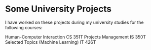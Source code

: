 # Some University Projects

I have worked on these projects during my university studies for the following courses:

Human-Computer Interaction CS 351T
Projects Management IS 350T
Selected Topics (Machine Learning) IT 426T
